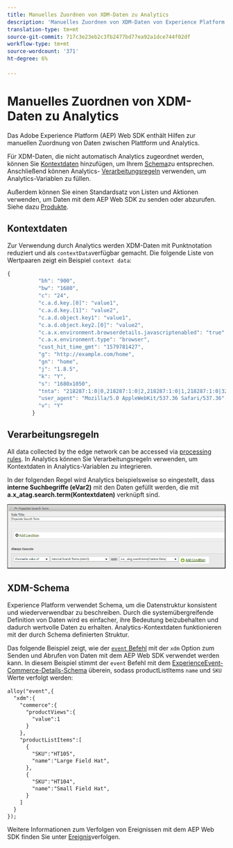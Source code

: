 ```yaml
---
title: Manuelles Zuordnen von XDM-Daten zu Analytics
description: 'Manuelles Zuordnen von XDM-Daten von Experience Platform zu Adobe Analytics '
translation-type: tm+mt
source-git-commit: 717c3e23eb2c3fb2477bd77ea92a1dce744f02df
workflow-type: tm+mt
source-wordcount: '371'
ht-degree: 6%

---
```



# Manuelles Zuordnen von XDM-Daten zu Analytics

Das Adobe Experience Platform (AEP) Web SDK enthält Hilfen zur manuellen Zuordnung von Daten zwischen Plattform und Analytics.

Für XDM-Daten, die nicht automatisch Analytics zugeordnet werden, können Sie [Kontextdaten](https://docs.adobe.com/content/help/en/analytics/implementation/vars/page-vars/contextdata.html) hinzufügen, um Ihrem [Schema](https://docs.adobe.com/content/help/en/experience-platform/xdm/schema/composition.html)zu entsprechen. Anschließend können Analytics- [Verarbeitungsregeln](https://docs.adobe.com/content/help/en/analytics/admin/admin-tools/processing-rules/processing-rules-configuration/t-processing-rules.html) verwenden, um Analytics-Variablen zu füllen.

Außerdem können Sie einen Standardsatz von Listen und Aktionen verwenden, um Daten mit dem AEP Web SDK zu senden oder abzurufen. Siehe dazu [Produkte](https://docs.adobe.com/content/help/en/experience-platform/edge/implement/commerce.html).

## Kontextdaten

Zur Verwendung durch Analytics werden XDM-Daten mit Punktnotation reduziert und als `contextData`verfügbar gemacht. Die folgende Liste von Wertpaaren zeigt ein Beispiel `context data`:

```javascript
{
          "bh": "900",
          "bw": "1680",
          "c": "24",
          "c.a.d.key.[0]": "value1",
          "c.a.d.key.[1]": "value2",
          "c.a.d.object.key1": "value1",
          "c.a.d.object.key2.[0]": "value2",
          "c.a.x.environment.browserdetails.javascriptenabled": "true",
          "c.a.x.environment.type": "browser",
          "cust_hit_time_gmt": "1579781427",
          "g": "http://example.com/home",
          "gn": "home",
          "j": "1.8.5",
          "k": "Y",
          "s": "1680x1050",
          "tnta": "218287:1:0|0,218287:1:0|2,218287:1:0|1,218287:1:0|32767,218287:1:0|1,218287:1:0|0,218287:1:0|1,218287:1:0|0,218287:1:0|1",
          "user_agent": "Mozilla/5.0 AppleWebKit/537.36 Safari/537.36",
          "v": "Y"
        }
```

## Verarbeitungsregeln

All data collected by the edge network can be accessed via [processing rules](https://docs.adobe.com/content/help/en/analytics/admin/admin-tools/processing-rules/processing-rules-configuration/t-processing-rules.html). In Analytics können Sie Verarbeitungsregeln verwenden, um Kontextdaten in Analytics-Variablen zu integrieren.

In der folgenden Regel wird Analytics beispielsweise so eingestellt, dass **interne Suchbegriffe (eVar2)** mit den Daten gefüllt werden, die mit **a.x_atag.search.term(Kontextdaten)** verknüpft sind.

![](assets/examplerule.png)


## XDM-Schema

Experience Platform verwendet Schema, um die Datenstruktur konsistent und wiederverwendbar zu beschreiben. Durch die systemübergreifende Definition von Daten wird es einfacher, ihre Bedeutung beizubehalten und dadurch wertvolle Daten zu erhalten. Analytics-Kontextdaten funktionieren mit der durch Schema definierten Struktur.

Das folgende Beispiel zeigt, wie der [`event` Befehl](https://docs.adobe.com/content/help/en/experience-platform/edge/fundamentals/tracking-events.html) mit der `xdm` Option zum Senden und Abrufen von Daten mit dem AEP Web SDK verwendet werden kann. In diesem Beispiel stimmt der `event` Befehl mit dem [ExperienceEvent-Commerce-Details-Schema](https://github.com/adobe/xdm/blob/1c22180490558e3c13352fe3e0540cb7e93c69ca/docs/reference/context/experienceevent-commerce.schema.md) überein, sodass productListItems `name` und `SKU` Werte verfolgt werden:


```
alloy("event",{
  "xdm":{
    "commerce":{
      "productViews":{
        "value":1
      }
    },
    "productListItems":[
      {
        "SKU":"HT105",
        "name":"Large Field Hat",
      },
      {
        "SKU":"HT104",
        "name":"Small Field Hat",
      }
    ]
  }
});
```

Weitere Informationen zum Verfolgen von Ereignissen mit dem AEP Web SDK finden Sie unter [Ereignis](https://docs.adobe.com/content/help/en/experience-platform/edge/fundamentals/tracking-events.html)verfolgen.